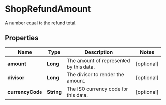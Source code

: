 

# ShopRefundAmount

A number equal to the refund total.

## Properties

| Name | Type | Description | Notes |
|------------ | ------------- | ------------- | -------------|
|**amount** | **Long** | The amount of represented by this data. |  [optional] |
|**divisor** | **Long** | The divisor to render the amount. |  [optional] |
|**currencyCode** | **String** | The ISO currency code for this data. |  [optional] |




